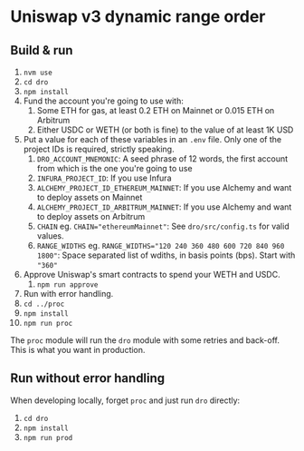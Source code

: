 # Uniswap v3 dynamic range order

## Build & run

1. `nvm use`
1. `cd dro`
1. `npm install`
1. Fund the account you're going to use with:
    1. Some ETH for gas, at least 0.2 ETH on Mainnet or 0.015 ETH on Arbitrum
    1. Either USDC or WETH (or both is fine) to the value of at least 1K USD
1. Put a value for each of these variables in an `.env` file. Only one of the project IDs is required, strictly speaking.
    1. `DRO_ACCOUNT_MNEMONIC`: A seed phrase of 12 words, the first account from which is the one you're going to use
    1. `INFURA_PROJECT_ID`: If you use Infura
    1. `ALCHEMY_PROJECT_ID_ETHEREUM_MAINNET`: If you use Alchemy and want to deploy assets on Mainnet
    1. `ALCHEMY_PROJECT_ID_ARBITRUM_MAINNET`: If you use Alchemy and want to deploy assets on Arbitrum
    1. `CHAIN` eg. `CHAIN="ethereumMainnet"`: See `dro/src/config.ts` for valid values.
    1. `RANGE_WIDTHS` eg. `RANGE_WIDTHS="120 240 360 480 600 720 840 960 1800"`: Space separated list of wdiths, in basis points (bps). Start with `"360"`
1. Approve Uniswap's smart contracts to spend your WETH and USDC.
    1. `npm run approve`
1. Run with error handling.
1. `cd ../proc`
1. `npm install`
1. `npm run proc`

The `proc` module will run the `dro` module with some retries and back-off. This is what you want in production.

## Run without error handling

When developing locally, forget `proc` and just run `dro` directly:

1. `cd dro`
1. `npm install`
1. `npm run prod`
